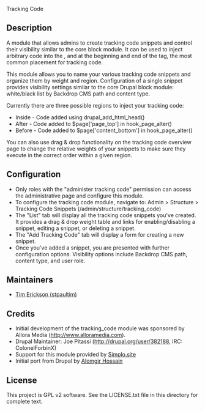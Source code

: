 Tracking Code

Description
------------------
  A module that allows admins to create tracking code snippets and control their
  visibility similar to the core block module. It can be used to inject
  arbitrary code into the <head>, and at the beginning and end of the <body>
  tag, the most common placement for tracking code.

  This module allows you to name your various tracking code snippets and 
  organize them by weight and region. Configuration of a single snippet provides
  visibility settings similar to the core Drupal block module: white/black list
  by Backdrop CMS path and content type.

  Currently there are three possible regions to inject your tracking code:
   * Inside <HEAD>  - Code added using drupal_add_html_head()
   * After <BODY> - Code added to $page['page_top'] in hook_page_alter()
   * Before </BODY> - Code added to $page['content_bottom'] in hook_page_alter()

  You can also use drag & drop functionality on the tracking code overview page 
  to change the relative weights of your snippets to make sure they execute in
  the correct order within a given region.

Configuration
-----------
  - Only roles with the "administer tracking code" permission can access the
    administrative page and configure this module.
  - To configure the tracking code module, navigate to:
    Admin > Structure > Tracking Code Snippets (/admin/structure/tracking_code)
  - The "List" tab will display all the tracking code snippets you've created.
    It provides a drag & drop weight table and links for enabling/disabling a
    snippet, editing a snippet, or deleting a snippet.
  - The "Add Tracking Code" tab will display a form for creating a new snippet.
  - Once you've added a snippet, you are presented with further configuration
    options. Visibility options include Backdrop CMS path, content type, and user
    role. 

Maintainers
-----------

  - [Tim Erickson (stpaultim)](https://github.com/stpaultim)

Credits
-----------

  - Initial development of the tracking_code module was sponsored by Allora Media
    (http://www.alloramedia.com).
  - Drupal Maintainer: Joe Pitassi (http://drupal.org/user/382188, IRC: ColonelForbinX)
  - Support for this module provided by [Simplo.site](https://www.simplo.site)
  - Initial port from Drupal by [Alomgir Hossain](https://github.com/bdalomgir)

License
-------

This project is GPL v2 software. See the LICENSE.txt file in this directory for complete text.
